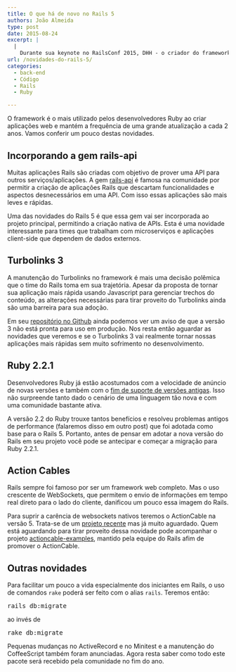 ```yaml
---
title: O que há de novo no Rails 5
authors: João Almeida
type: post
date: 2015-08-24
excerpt: |
  |
    Durante sua keynote no RailsConf 2015, DHH - o criador do framework, apresentou as novidades em andamento no projeto Rails e anunciou o lançamento da versão 5 para o último trimestre de 2015.
url: /novidades-do-rails-5/
categories:
  - back-end
  - Código
  - Rails
  - Ruby

---
```

O framework é o mais utilizado pelos desenvolvedores Ruby ao criar aplicações web e mantém a frequência de uma grande atualização a cada 2 anos. Vamos conferir um pouco destas novidades.

## Incorporando a gem rails-api

Muitas aplicações Rails são criadas com objetivo de prover uma API para outros serviços/aplicações. A gem <a href="https://github.com/rails-api/rails-api" target="_blank">rails-api</a> é famosa na comunidade por permitir a criação de aplicações Rails que descartam funcionalidades e aspectos desnecessários em uma API. Com isso essas aplicações são mais leves e rápidas.

Uma das novidades do Rails 5 é que essa gem vai ser incorporada ao projeto principal, permitindo a criação nativa de APIs. Esta é uma novidade interessante para times que trabalham com microserviços e aplicações client-side que dependem de dados externos.

## Turbolinks 3

A manutenção do Turbolinks no framework é mais uma decisão polêmica que o time do Rails toma em sua trajetória. Apesar da proposta de tornar sua aplicação mais rápida usando Javascript para gerenciar trechos do conteúdo, as alterações necessárias para tirar proveito do Turbolinks ainda são uma barreira para sua adoção.

Em seu <a href="https://github.com/rails/turbolinks" target="_blank">repositório no Github</a> ainda podemos ver um aviso de que a versão 3 não está pronta para uso em produção. Nos resta então aguardar as novidades que veremos e se o Turbolinks 3 vai realmente tornar nossas aplicações mais rápidas sem muito sofrimento no desenvolvimento.

## Ruby 2.2.1

Desenvolvedores Ruby já estão acostumados com a velocidade de anúncio de novas versões e também com o <a href="https://www.ruby-lang.org/en/news/2014/01/10/ruby-1-9-3-will-end-on-2015/" target="_blank">fim de suporte de versões antigas</a>. Isso não surpreende tanto dado o cenário de uma linguagem tão nova e com uma comunidade bastante ativa.

A versão 2.2 do Ruby trouxe tantos benefícios e resolveu problemas antigos de performance (falaremos disso em outro post) que foi adotada como base para o Rails 5. Portanto, antes de pensar em adotar a nova versão do Rails em seu projeto você pode se antecipar e começar a migração para Ruby 2.2.1.

## Action Cables

Rails sempre foi famoso por ser um framework web completo. Mas o uso crescente de WebSockets, que permitem o envio de informações em tempo real direto para o lado do cliente, danificou um pouco essa imagem do Rails.

Para suprir a carência de websockets nativos teremos o ActionCable na versão 5. Trata-se de um <a href="https://github.com/rails/actioncable" target="_blank">projeto recente</a> mas já muito aguardado. Quem está aguardando para tirar proveito dessa novidade pode acompanhar o projeto <a href="https://github.com/rails/actioncable-examples" target="_blank">actioncable-examples</a>, mantido pela equipe do Rails afim de promover o ActionCable.

## Outras novidades

Para facilitar um pouco a vida especialmente dos iniciantes em Rails, o uso de comandos `rake` poderá ser feito com o alias `rails`. Teremos então:

<pre class="lang-ruby">rails db:migrate</pre>

ao invés de

<pre class="lang-ruby">rake db:migrate</pre>

Pequenas mudanças no ActiveRecord e no Minitest e a manutenção do CoffeeScript também foram anunciadas. Agora resta saber como todo este pacote será recebido pela comunidade no fim do ano.